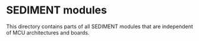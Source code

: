 <!--
 * Copyright (c) 2023 Peraton Labs
 * SPDX-License-Identifier: Apache-2.0
-->
# SEDIMENT modules

This directory contains parts of all SEDIMENT modules that are independent of MCU architectures and boards.




